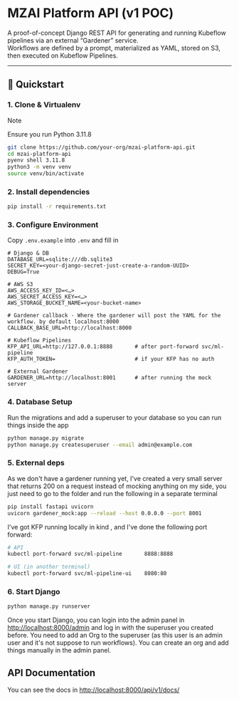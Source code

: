 # MZAI Platform API (v1 POC)

A proof-of-concept Django REST API for generating and running Kubeflow pipelines via an external “Gardener” service.  
Workflows are defined by a prompt, materialized as YAML, stored on S3, then executed on Kubeflow Pipelines.  

---

## 🚀 Quickstart

### 1. Clone & Virtualenv
> [!NOTE]
> Ensure you run Python 3.11.8

```bash
git clone https://github.com/your-org/mzai-platform-api.git
cd mzai-platform-api
pyenv shell 3.11.8
python3 -m venv venv
source venv/bin/activate
```

### 2. Install dependencies

```bash
pip install -r requirements.txt
```

### 3. Configure Environment

Copy `.env.example` into `.env` and fill in

```dotenv
# Django & DB
DATABASE_URL=sqlite:///db.sqlite3  
SECRET_KEY=<your-django-secret-just-create-a-random-UUID>  
DEBUG=True  

# AWS S3
AWS_ACCESS_KEY_ID=<…>
AWS_SECRET_ACCESS_KEY=<…>
AWS_STORAGE_BUCKET_NAME=<your-bucket-name>

# Gardener callback - Where the gardener will post the YAML for the workflow. by default localhost:8000
CALLBACK_BASE_URL=http://localhost:8000

# Kubeflow Pipelines
KFP_API_URL=http://127.0.0.1:8888       # after port-forward svc/ml-pipeline
KFP_AUTH_TOKEN=                         # if your KFP has no auth

# External Gardener
GARDENER_URL=http://localhost:8001      # after running the mock server

```
### 4. Database Setup
Run the migrations and add a superuser to your database so you can run things inside the app

```bash
python manage.py migrate
python manage.py createsuperuser --email admin@example.com
```


### 5. External deps

As we don't have a gardener running yet, I've created a very small server that returns 200 on a request instead of mocking anything on my side, you just need to go to the folder and run the following in a separate terminal

```bash
pip install fastapi uvicorn
uvicorn gardener_mock:app --reload --host 0.0.0.0 --port 8001
```

I've got KFP running locally in kind , and I've done the following port forward:

```bash
# API
kubectl port-forward svc/ml-pipeline       8888:8888

# UI (in another terminal)
kubectl port-forward svc/ml-pipeline-ui    8080:80
```


### 6. Start Django

```bash
python manage.py runserver
```

Once you start Django, you can login into the admin panel in
[http://localhost:8000/admin](http://localhost:8000/admin) and log in with the superuser you created before. You need to add an Org to the superuser (as this user is an admin user and it's not suppose to run workflows). You can create an org and add things manually in the admin panel.


## API Documentation

You can see the docs in [http://localhost:8000/api/v1/docs/](http://localhost:8000/api/v1/docs/)